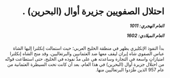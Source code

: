 <h1 dir="rtl">احتلال الصفويين جزيرة أوال (البحرين) .</h1>

<h5 dir="rtl">العام الهجري:  1011

العام الميلادي: 1602

</h5>

<p dir="rtl">بدأ النفوذ الإنكليزي يظهر في منطقة الخليج العربي؛ حيث استمالت إنكلترا إليها الشاهَ عباس الصفوي شاه إيران ليقف معها ضد العثمانيين والبرتغاليين، وقد منح الشاه إنكلترا امتيازاتٍ واسعة في التجارة وساعدته هي على مدِّ نفوذه في الخليج، حتى استطاعت قواتُه من احتلال جزيرة أوال (البحرين) في هذا العام، بعد أن كانت تحت السيطرة العثمانية من عام 957 الذين طَرَدوا البرتغاليين منها.</p></br>
